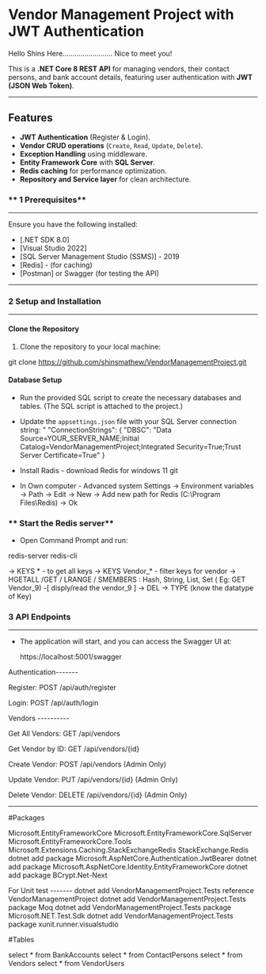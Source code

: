 # Vendor Management Project with JWT Authentication

Hello Shins Here......................... Nice to meet you!

This is a **.NET Core 8 REST API** for managing vendors, their contact persons, and bank account details, featuring user authentication with **JWT (JSON Web Token)**.

---

## Features

-  **JWT Authentication** (Register & Login).
-  **Vendor CRUD operations** (`Create`, `Read`, `Update`, `Delete`).
-  **Exception Handling** using middleware.
-  **Entity Framework Core** with **SQL Server**.
-  **Redis caching** for performance optimization.
-  **Repository and Service layer** for clean architecture.


### ** 1 Prerequisites**
--------------------------------------

Ensure you have the following installed:

- [.NET SDK 8.0]
- [Visual Studio 2022]
- [SQL Server Management Studio (SSMS)] - 2019
- [Redis] - (for caching)
- [Postman] or Swagger (for testing the API)

---

### **2 Setup and Installation**
----------------------------------


#### **Clone the Repository**

1. Clone the repository to your local machine:

 git clone https://github.com/shinsmathew/VendorManagementProject.git

#### **Database Setup**

- Run the provided SQL script to create the necessary databases and tables. (The SQL script is attached to the project.)

- Update the `appsettings.json` file with your SQL Server connection string:
 "
     "ConnectionStrings": {
    "DBSC": "Data Source=YOUR_SERVER_NAME;Initial Catalog=VendorManagementProject;Integrated Security=True;Trust Server Certificate=True"
    }

- Install Radis - download Redis for windows 11 git

- In Own computer - Advanced system Settings -> Environment variables -> Path -> Edit -> New -> Add new path for Redis (C:\Program Files\Redis) -> Ok

### ** Start the Redis server**

- Open Command Prompt and run:

 redis-server
 redis-cli

-> KEYS *     - to get all keys
-> KEYS Vendor_*  - filter keys for vendor
-> HGETALL /GET / LRANGE / SMEMBERS <key>  : Hash, String, List, Set    ( Eg:  GET Vendor_9) -[ disply/read the vendor_9 ]
-> DEL <key>
-> TYPE <key> (know the datatype of Key)



### **3 API Endpoints**
----------------------------------

- The application will start, and you can access the Swagger UI at:

   https://localhost:5001/swagger

Authentication-------

Register: POST /api/auth/register

Login: POST /api/auth/login

Vendors ----------

Get All Vendors: GET /api/vendors 

Get Vendor by ID: GET /api/vendors/{id} 

Create Vendor: POST /api/vendors (Admin Only)

Update Vendor: PUT /api/vendors/{id} (Admin Only)

Delete Vendor: DELETE /api/vendors/{id} (Admin Only)

------------------------------------------------

#Packages

Microsoft.EntityFrameworkCore
Microsoft.EntityFrameworkCore.SqlServer
Microsoft.EntityFrameworkCore.Tools
Microsoft.Extensions.Caching.StackExchangeRedis
StackExchange.Redis
dotnet add package Microsoft.AspNetCore.Authentication.JwtBearer
dotnet add package Microsoft.AspNetCore.Identity.EntityFrameworkCore
dotnet add package BCrypt.Net-Next

For Unit test -------
dotnet add VendorManagementProject.Tests reference VendorManagementProject
dotnet add VendorManagementProject.Tests package Moq
dotnet add VendorManagementProject.Tests package Microsoft.NET.Test.Sdk
dotnet add VendorManagementProject.Tests package xunit.runner.visualstudio

#Tables

select * from BankAccounts
select * from ContactPersons
select * from Vendors
select * from VendorUsers





